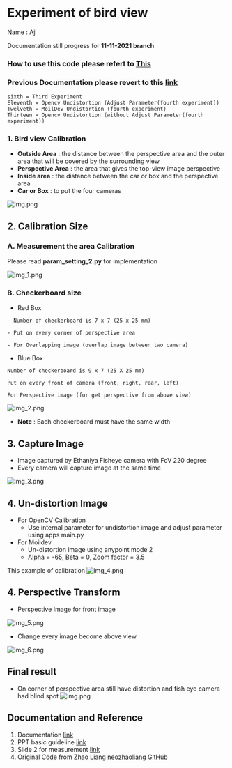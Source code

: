 # Experiment of bird view 
Name : Aji

Documentation still progress for **11-11-2021 branch**
### How to use this code please refert to [This](How_to_Use_this_code.md)
### Previous Documentation please revert to this [link](https://mcut-my.sharepoint.com/:f:/g/personal/m07158031_o365_mcut_edu_tw/Enu7QLAPY15OkFzQuGQrBV4BK8BqS_Oq_2D-eVQ3WeZxSA?e=BCHNAt)

```
sixth = Third Experiment
Eleventh = Opencv Undistortion (Adjust Parameter(fourth experiment)) 
Twelveth = MoilDev Undistortion (fourth experiment)
Thirteen = Opencv Undistortion (without Adjust Parameter(fourth experiment))
```

### 1. Bird view Calibration
- **Outside Area** : the distance between the perspective area and the outer area that will be covered by the surrounding view​​
- **Perspective Area** : the area that gives the top-view image perspective
- **Inside area** : the distance between the car or box and the perspective area 
- **Car or Box** : to put the four cameras

![img.png](doc/second/img.png)

## 2. Calibration Size
### A. Measurement the area Calibration
Please read **param_setting_2.py** for implementation 

![img_1.png](asset/img_1.png)

### B. Checkerboard size 
- Red Box
```
- Number of checkerboard is 7 x 7 (25 x 25 mm)

- Put on every corner of perspective area

- For Overlapping image (overlap image between two camera)
```
  - Blue Box
```
Number of checkerboard is 9 x 7 (25 X 25 mm)

Put on every front of camera (front, right, rear, left)

For Perspective image (for get perspective from above view)
```
![img_2.png](asset/img_2.png)

- **Note** : Each checkerboard must have the same width

## 3. Capture Image
- Image captured by Ethaniya Fisheye camera with FoV 220 degree
- Every camera will capture image at the same time

![img_3.png](asset/img_3.png)

## 4. Un-distortion Image
- For OpenCV Calibration
  - Use internal parameter for undistortion image and adjust parameter using apps main.py
- For Moildev
  - Un-distortion image using anypoint mode 2
  - Alpha = -65, Beta = 0, Zoom factor = 3.5

This example of calibration
![img_4.png](asset/img_4.png)

## 4. Perspective Transform
- Perspective Image for front image

![img_5.png](asset/img_5.png)
- Change every image become above view

![img_6.png](asset/img_6.png)

## Final result

- On corner of perspective area still have distortion and fish eye camera had blind spot
![img.png](asset/img.png)


## Documentation and Reference
1. Documentation [link](https://mcut-my.sharepoint.com/:f:/g/personal/m07158031_o365_mcut_edu_tw/Enu7QLAPY15OkFzQuGQrBV4BK8BqS_Oq_2D-eVQ3WeZxSA?e=WiieP1)
2. PPT basic guideline [link](https://mcut-my.sharepoint.com/:p:/g/personal/m07158031_o365_mcut_edu_tw/EVBQWUR2BYFDlz0jHPW9KWUB9NKGR-VVz2c0rxeNMCr7Jg?e=0mGOy7)
3. Slide 2 for measurement [link](https://mcut-my.sharepoint.com/:p:/g/personal/m07158031_o365_mcut_edu_tw/Ef6wFjOZyvBLi6Zknd_SMtMB6rqAhu6CdAqG73CPtq1HJw?e=RLlONn)
4. Original Code from Zhao Liang [neozhaoliang GitHub](https://github.com/neozhaoliang/surround-view-system-introduction)